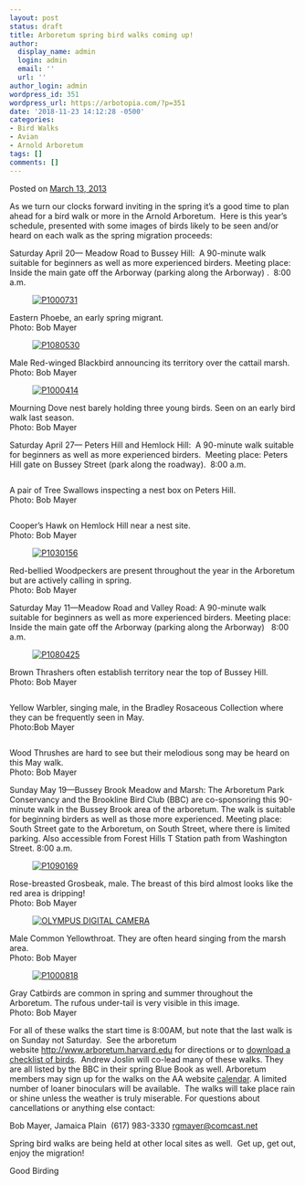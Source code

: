 ```yaml
---
layout: post
status: draft
title: Arboretum spring bird walks coming up!
author:
  display_name: admin
  login: admin
  email: ''
  url: ''
author_login: admin
wordpress_id: 351
wordpress_url: https://arbotopia.com/?p=351
date: '2018-11-23 14:12:28 -0500'
categories:
- Bird Walks
- Avian
- Arnold Arboretum
tags: []
comments: []
---
```

<p><!-- wp:paragraph --></p>
<p>Posted on&nbsp;<a href="https://web.archive.org/web/20171113130559/http://www.arbotopia.com/arboretum-spring-bird-walks-coming-up/">March 13, 2013</a></p>
<p><!-- /wp:paragraph --></p>
<p><!-- wp:paragraph --></p>
<p>As we turn our clocks forward inviting in the spring it&rsquo;s a good time to plan ahead for a bird walk or more in the Arnold Arboretum.&nbsp; Here is this year&rsquo;s schedule, presented with some images of birds likely to be seen and/or heard on each walk as the spring migration proceeds:</p>
<p><!-- /wp:paragraph --></p>
<p><!-- wp:paragraph --></p>
<p>Saturday April 20&mdash; Meadow Road to Bussey Hill:&nbsp; A 90-minute walk suitable for beginners as well as more experienced birders. Meeting place: Inside the main gate off the Arborway (parking along the Arborway) .&nbsp; 8:00 a.m.</p>
<p><!-- /wp:paragraph --></p>
<p><!-- wp:image {"id":330,"linkDestination":"custom"} --></p>
<figure class="wp-block-image"><a href="https://web.archive.org/web/20171113130559/http://www.arbotopia.com/wp-content/uploads/2013/03/P1000731.jpg"><img src="https://web.archive.org/web/20171113130559im_/http://www.arbotopia.com/wp-content/uploads/2013/03/P1000731.jpg" alt="P1000731" class="wp-image-330"/></a></figure>
<p><!-- /wp:image --></p>
<p><!-- wp:paragraph --></p>
<p>Eastern Phoebe, an early spring migrant.<br>Photo: Bob Mayer</p>
<p><!-- /wp:paragraph --></p>
<p><!-- wp:image {"id":332,"linkDestination":"custom"} --></p>
<figure class="wp-block-image"><a href="https://web.archive.org/web/20171113130559/http://www.arbotopia.com/wp-content/uploads/2013/03/P1080530.jpg"><img src="https://web.archive.org/web/20171113130559im_/http://www.arbotopia.com/wp-content/uploads/2013/03/P1080530.jpg" alt="P1080530" class="wp-image-332"/></a></figure>
<p><!-- /wp:image --></p>
<p><!-- wp:paragraph --></p>
<p>Male Red-winged Blackbird announcing its territory over the cattail marsh.<br>Photo: Bob Mayer</p>
<p><!-- /wp:paragraph --></p>
<p><!-- wp:image {"id":333,"linkDestination":"custom"} --></p>
<figure class="wp-block-image"><a href="https://web.archive.org/web/20171113130559/http://www.arbotopia.com/wp-content/uploads/2013/03/P1000414.jpg"><img src="https://web.archive.org/web/20171113130559im_/http://www.arbotopia.com/wp-content/uploads/2013/03/P1000414.jpg" alt="P1000414" class="wp-image-333"/></a></figure>
<p><!-- /wp:image --></p>
<p><!-- wp:paragraph --></p>
<p>Mourning Dove nest barely holding three young birds. Seen on an early bird walk last season.<br>Photo: Bob Mayer</p>
<p><!-- /wp:paragraph --></p>
<p><!-- wp:paragraph --></p>
<p>Saturday April 27&mdash; Peters Hill and Hemlock Hill:&nbsp; A 90-minute walk suitable for beginners as well as more experienced birders.&nbsp; Meeting place: Peters Hill gate on Bussey Street (park along the roadway).&nbsp; 8:00 a.m.</p>
<p><!-- /wp:paragraph --></p>
<p><!-- wp:image {"id":364,"linkDestination":"custom"} --></p>
<figure class="wp-block-image"><a href="https://web.archive.org/web/20171113130559/http://www.arbotopia.com/wp-content/uploads/2013/03/P1180748_1.jpg"><img src="https://arbotopia.com/wp-content/uploads/2018/11/P1180748_1-1024x861.jpg" alt="" class="wp-image-364"/></a></figure>
<p><!-- /wp:image --></p>
<p><!-- wp:paragraph --></p>
<p>A pair of Tree Swallows inspecting a nest box on Peters Hill.<br>Photo: Bob Mayer</p>
<p><!-- /wp:paragraph --></p>
<p><!-- wp:image {"id":362} --></p>
<figure class="wp-block-image"><img src="https://i2.wp.com/arbotopia.com/wp-content/uploads/2018/11/P1180773.jpg?fit=525%2C652&amp;ssl=1" alt="" class="wp-image-362"/></figure>
<p><!-- /wp:image --></p>
<p><!-- wp:paragraph --></p>
<p>Cooper&rsquo;s Hawk on Hemlock Hill near a nest site.<br>Photo: Bob Mayer</p>
<p><!-- /wp:paragraph --></p>
<p><!-- wp:image {"id":354,"linkDestination":"custom"} --></p>
<figure class="wp-block-image"><a href="https://web.archive.org/web/20171113130559/http://www.arbotopia.com/wp-content/uploads/2013/03/P1030156.jpg"><img src="https://web.archive.org/web/20171113130559im_/http://www.arbotopia.com/wp-content/uploads/2013/03/P1030156.jpg" alt="P1030156" class="wp-image-354"/></a></figure>
<p><!-- /wp:image --></p>
<p><!-- wp:paragraph --></p>
<p>Red-bellied Woodpeckers are present throughout the year in the Arboretum but are actively calling in spring.<br>Photo: Bob Mayer</p>
<p><!-- /wp:paragraph --></p>
<p><!-- wp:paragraph --></p>
<p>Saturday May 11&mdash;Meadow Road and Valley Road: A 90-minute walk suitable for beginners as well as more experienced birders. Meeting place: Inside the main gate off the Arborway (parking along the Arborway)&nbsp;&nbsp; 8:00 a.m.</p>
<p><!-- /wp:paragraph --></p>
<p><!-- wp:image {"id":337,"linkDestination":"custom"} --></p>
<figure class="wp-block-image"><a href="https://web.archive.org/web/20171113130559/http://www.arbotopia.com/wp-content/uploads/2013/03/P1080425.jpg"><img src="https://web.archive.org/web/20171113130559im_/http://www.arbotopia.com/wp-content/uploads/2013/03/P1080425.jpg" alt="P1080425" class="wp-image-337"/></a></figure>
<p><!-- /wp:image --></p>
<p><!-- wp:paragraph --></p>
<p>Brown Thrashers often establish territory near the top of Bussey Hill.<br>Photo: Bob Mayer</p>
<p><!-- /wp:paragraph --></p>
<p><!-- wp:image {"id":121,"linkDestination":"custom"} --></p>
<figure class="wp-block-image"><a href="https://web.archive.org/web/20171113130559/http://www.arbotopia.com/wp-content/uploads/2013/03/P1080518_1.jpg"><img src="https://arbotopia.com/wp-content/uploads/2018/11/P1080518_1-1024x726.jpg" alt="" class="wp-image-121"/></a></figure>
<p><!-- /wp:image --></p>
<p><!-- wp:paragraph --></p>
<p>Yellow Warbler, singing male, in the Bradley Rosaceous Collection where they can be frequently seen in May.<br>Photo:Bob Mayer</p>
<p><!-- /wp:paragraph --></p>
<p><!-- wp:image {"id":365,"linkDestination":"custom"} --></p>
<figure class="wp-block-image"><a href="https://web.archive.org/web/20171113130559/http://www.arbotopia.com/wp-content/uploads/2013/03/P1190119.jpg"><img src="https://arbotopia.com/wp-content/uploads/2018/11/P1190119-1024x815.jpg" alt="" class="wp-image-365"/></a></figure>
<p><!-- /wp:image --></p>
<p><!-- wp:paragraph --></p>
<p>Wood Thrushes are hard to see but their melodious song may be heard on this May walk.<br>Photo: Bob Mayer</p>
<p><!-- /wp:paragraph --></p>
<p><!-- wp:paragraph --></p>
<p>Sunday May 19&mdash;Bussey Brook Meadow and Marsh: The Arboretum Park Conservancy and the Brookline Bird Club (BBC) are co-sponsoring this 90-minute walk in the Bussey Brook area of the arboretum. The walk is suitable for beginning birders as well as those more experienced. Meeting place: South Street gate to the Arboretum, on South Street, where there is limited parking. Also accessible from Forest Hills T Station path from Washington Street. 8:00 a.m.</p>
<p><!-- /wp:paragraph --></p>
<p><!-- wp:image {"id":339,"linkDestination":"custom"} --></p>
<figure class="wp-block-image"><a href="https://web.archive.org/web/20171113130559/http://www.arbotopia.com/wp-content/uploads/2013/03/P1090169.jpg"><img src="https://web.archive.org/web/20171113130559im_/http://www.arbotopia.com/wp-content/uploads/2013/03/P1090169.jpg" alt="P1090169" class="wp-image-339"/></a></figure>
<p><!-- /wp:image --></p>
<p><!-- wp:paragraph --></p>
<p>Rose-breasted Grosbeak, male. The breast of this bird almost looks like the red area is dripping!<br>Photo: Bob Mayer</p>
<p><!-- /wp:paragraph --></p>
<p><!-- wp:image {"id":342,"linkDestination":"custom"} --></p>
<figure class="wp-block-image"><a href="https://web.archive.org/web/20171113130559/http://www.arbotopia.com/wp-content/uploads/2013/03/P1010132.jpg"><img src="https://web.archive.org/web/20171113130559im_/http://www.arbotopia.com/wp-content/uploads/2013/03/P1010132.jpg" alt="OLYMPUS DIGITAL CAMERA" class="wp-image-342"/></a></figure>
<p><!-- /wp:image --></p>
<p><!-- wp:paragraph --></p>
<p>Male Common Yellowthroat. They are often heard singing from the marsh area.<br>Photo: Bob Mayer</p>
<p><!-- /wp:paragraph --></p>
<p><!-- wp:image {"id":343,"linkDestination":"custom"} --></p>
<figure class="wp-block-image"><a href="https://web.archive.org/web/20171113130559/http://www.arbotopia.com/wp-content/uploads/2013/03/P1000818.jpg"><img src="https://web.archive.org/web/20171113130559im_/http://www.arbotopia.com/wp-content/uploads/2013/03/P1000818.jpg" alt="P1000818" class="wp-image-343"/></a></figure>
<p><!-- /wp:image --></p>
<p><!-- wp:paragraph --></p>
<p>Gray Catbirds are common in spring and summer throughout the Arboretum. The rufous under-tail is very visible in this image.<br>Photo: Bob Mayer</p>
<p><!-- /wp:paragraph --></p>
<p><!-- wp:paragraph --></p>
<p>For all of these walks the start time is 8:00AM, but note that the last walk is on Sunday not Saturday.&nbsp; See the arboretum website&nbsp;<a href="http://www.arboretum.harvard.edu/" target="_blank" rel="noreferrer noopener" aria-label="For all of these walks the start time is 8:00AM, but note that the last walk is on Sunday not Saturday.&nbsp; See the arboretum website&nbsp;http://www.arboretum.harvard.edu&nbsp;for directions or to&nbsp;download a checklist of birds.&nbsp; Andrew Joslin will co-lead many of these walks. They are all listed by the BBC in their spring Blue Book as well. Arboretum members may sign up for the walks on the AA website&nbsp;calendar. A limited number of loaner binoculars will be available.&nbsp; The walks will take place rain or shine unless the weather is truly miserable. For questions about cancellations or anything else contact: (opens in a new tab)">http://www.arboretum.harvard.edu</a>&nbsp;for directions or to&nbsp;<a href="https://web.archive.org/web/20171113130559/http://http//arboretum.harvard.edu/wp-content/uploads/BirdList-rev5-09.pdf">download a checklist of birds</a>.&nbsp; Andrew Joslin will co-lead many of these walks. They are all listed by the BBC in their spring Blue Book as well. Arboretum members may sign up for the walks on the AA website&nbsp;<a href="https://web.archive.org/web/20171113130559/https://my.arboretum.harvard.edu/CalendarView.aspx">calendar</a>. A limited number of loaner binoculars will be available.&nbsp; The walks will take place rain or shine unless the weather is truly miserable. For questions about cancellations or anything else contact:</p>
<p><!-- /wp:paragraph --></p>
<p><!-- wp:paragraph --></p>
<p>Bob Mayer, Jamaica Plain&nbsp; (617) 983-3330&nbsp;<a href="https://web.archive.org/web/20171113130559/mailto:rgmayer@comcast.net" target="_blank" rel="noreferrer noopener">rgmayer@comcast.net</a></p>
<p><!-- /wp:paragraph --></p>
<p><!-- wp:paragraph --></p>
<p>Spring bird walks are being held at other local sites as well.&nbsp; Get up, get out, enjoy the migration!</p>
<p><!-- /wp:paragraph --></p>
<p><!-- wp:paragraph --></p>
<p>Good Birding</p>
<p><!-- /wp:paragraph --></p>
<p><!-- wp:paragraph --></p>
<p><br></p>
<p><!-- /wp:paragraph --></p>
